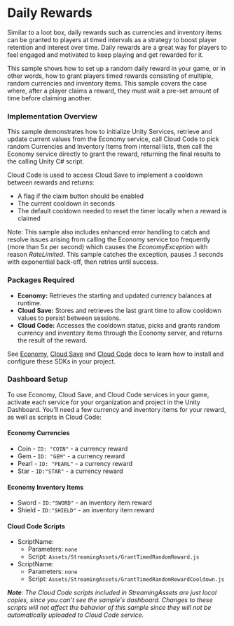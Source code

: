 # Daily Rewards
Similar to a loot box, daily rewards such as currencies and inventory items can be granted to players at timed intervals as a strategy to boost player retention and interest over time. Daily rewards are a great way for players to feel engaged and motivated to keep playing and get rewarded for it.

This sample shows how to set up a random daily reward in your game, or in other words, how to grant players timed rewards consisting of multiple, random currencies and inventory items. This sample covers the case where, after a player claims a reward, they must wait a pre-set amount of time before claiming another.

### Implementation Overview
This sample demonstrates how to initialize Unity Services, retrieve and update current values from the Economy service, call Cloud Code to pick random Currencies and Inventory Items from internal lists, then call the Economy service directly to grant the reward, returning the final results to the calling Unity C# script.

Cloud Code is used to access Cloud Save to implement a cooldown between rewards and returns:

* A flag if the claim button should be enabled
* The current cooldown in seconds
* The default cooldown needed to reset the timer locally when a reward is claimed

Note: This sample also includes enhanced error handling to catch and resolve issues arising from calling the Economy service too frequently (more than 5x per second) which causes the _EconomyException_ with reason _RateLimited_. This sample catches the exception, pauses .1 seconds with exponential back-off, then retries until success.

### Packages Required
- **Economy:** Retrieves the starting and updated currency balances at runtime.
- **Cloud Save:** Stores and retrieves the last grant time to allow cooldown values to persist between sessions.
- **Cloud Code:** Accesses the cooldown status, picks and grants random currency and inventory items through the Economy server, and returns the result of the reward.

See [Economy](https://docs.unity.com/Economy), [Cloud Save](https://docs.unity.com/Cloud-Save) and [Cloud Code](https://docs.unity.com/Cloud-Code) docs to learn how to install and configure these SDKs in your project.

### Dashboard Setup
To use Economy, Cloud Save, and Cloud Code services in your game, activate each service for your organization and project in the Unity Dashboard. You’ll need a few currency and inventory items for your reward, as well as scripts in Cloud Code:

#### Economy Currencies
* Coin - `ID: "COIN"` - a currency reward
* Gem - `ID: "GEM"` - a currency reward
* Pearl - `ID: "PEARL"` - a currency reward
* Star - `ID:"STAR"` - a currency reward

#### Economy Inventory Items
* Sword - `ID:"SWORD"` - an inventory item reward
* Shield - `ID:"SHIELD"` - an inventory item reward

#### Cloud Code Scripts
* ScriptName:
  * Parameters: `none`
  * Script: `Assets/StreamingAssets/GrantTimedRandomReward.js`
* ScriptName:
  * Parameters: `none`
  * Script: `Assets/StreamingAssets/GrantTimedRandomRewardCooldown.js`

_**Note**:
The Cloud Code scripts included in StreamingAssets are just local copies, since you can't see the sample's dashboard. Changes to these scripts will not affect the behavior of this sample since they will not be automatically uploaded to Cloud Code service._
